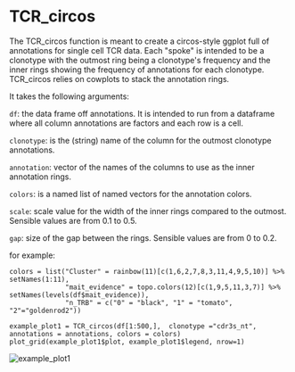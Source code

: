 # TCR_circos

The TCR_circos function is meant to create a circos-style ggplot full of annotations for single cell TCR data. Each "spoke" is intended to be a clonotype with the outmost ring being a clonotype's frequency and the inner rings showing the frequency of annotations for each clonotype. TCR_circos relies on cowplots to stack the annotation rings.

It takes the following arguments:

`df`: the data frame off annotations. It is intended to run from a dataframe where all column annotations are factors and each row is a cell. 

`clonotype`: is the (string) name of the column for the outmost clonotype annotations.

`annotation`: vector of the names of the columns to use as the inner annotation rings.

`colors`: is a named list of named vectors for the annotation colors.

`scale`: scale value for the width of the inner rings compared to the outmost. Sensible values are from 0.1 to 0.5.

`gap`: size of the gap between the rings. Sensible values are from 0 to 0.2.



for example:

```
colors = list("Cluster" = rainbow(11)[c(1,6,2,7,8,3,11,4,9,5,10)] %>% setNames(1:11),
              "mait_evidence" = topo.colors(12)[c(1,9,5,11,3,7)] %>%  setNames(levels(df$mait_evidence)),
              "n_TRB" = c("0" = "black", "1" = "tomato", "2"="goldenrod2"))
```

```
example_plot1 = TCR_circos(df[1:500,],  clonotype ="cdr3s_nt", annotations = annotations, colors = colors)
plot_grid(example_plot1$plot, example_plot1$legend, nrow=1)
```

![example_plot1](https://user-images.githubusercontent.com/7208125/151250865-90f1d2be-dddb-46ab-a7b1-1264aa4e49ed.jpg)
